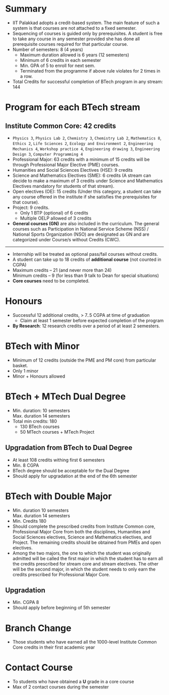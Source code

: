 # Summary

-   IIT Palakkad adopts a credit-based system. The main feature of such a system is that courses are not attached to a fixed semester.
-   Sequencing of courses is guided only by prerequisites. A student is free to take any course in any semester provided she has done all prerequisite courses required for that particular course.
-   Number of semesters: 8 (4 years)
    -   Maximum duration allowed is 6 years (12 semesters)
    -   Minimum of 6 credits in each semester
    -   Min. GPA of 5 to enroll for next sem.
    -   Terminated from the programme if above rule violates for 2 times in a row.
-   Total Credits for successful completion of BTech program in any stream: 144

# Program for each BTech stream

## Institute Common Core: 42 credits

-   `Physics 3`, `Physics Lab 2`, `Chemistry 3`, `Chemistry Lab 2`, `Mathematics 8`, `Ethics 2`, `Life Sciences 2`, `Ecology and Environment 2`, `Engineering Mechanics 4`, `Workshop practice 4`, `Engineering drawing 3`, `Engineering Design 3`, `Computer Programming 4`
-   Professional Major: 63 credits with a minimum of 15 credits will be through Professional Major Elective (PME) courses.
-   Humanities and Social Sciences Electives (HSE): 9 credits
-   Science and Mathematics Electives (SME): 6 credits (A stream can decide to make a maximum of 3 credits under Science and Mathematics Electives mandatory for students of that stream).
-   Open electives (OE): 15 credits (Under this category, a student can take any course offered in the institute if she satisfies the prerequisites for that course).
-   Project: 9 credits.
    -   Only 1 BTP (optional) of 6 credits
    -   Multiple OELP allowed of 3 credits
-   **General courses (GN)** are also included in the curriculum. The general courses such as Participation in National Service Scheme (NSS) / National Sports Organization (NSO) are designated as GN and are categorized under Course/s without Credits (CWC).

---

-   Internship will be treated as optional pass/fail courses without credits.
-   A student can take up to 18 credits of **additional course** (not counted in CGPA)
-   Maximum credits – 21 (and never more than 24)\
    Minimum credits – 9 (for less than 9 talk to Dean for special situations)
-   **Core courses** need to be completed.

# Honours

-   Successful 12 additional credits, > 7..5 CGPA at time of graduation
    -   Claim at least 1 semester before expected completion of the program
-   **By Research**: 12 research credits over a period of at least 2 semesters.

# BTech with Minor

-   Minimum of 12 credits (outside the PME and PM core) from particular basket.
-   Only 1 minor
-   Minor + Honours allowed

# BTech + MTech Dual Degree

-   Min. duration: 10 semesters\
    Max. duration 14 semesters
-   Total min credits: 180
    -   130 BTech courses
    -   50 MTech courses + MTech Project

## Upgradation from BTech to Dual Degree

-   At least 108 credits withing first 6 semesters
-   Min. 8 CGPA
-   BTech degree should be acceptable for the Dual Degree
-   Should apply for upgradation at the end of the 6th semester

# BTech with Double Major

-   Min. duration 10 semesters\
    Max. duration 14 semesters
-   Min. Credits 180
-   Should complete the prescribed credits from Institute Common core, Professional Major Core from both the disciplines, Humanities and Social Sciences electives, Science and Mathematics electives, and Project. The remaining credits should be obtained from PMEs and open electives.
-   Among the two majors, the one to which the student was originally admitted will be called the first major in which the student has to earn all the credits prescribed for stream core and stream electives. The other will be the second major, in which the student needs to only earn the credits prescribed for Professional Major Core.

## Upgradation

-   Min. CGPA 8
-   Should apply before beginning of 5th semester

# Branch Change

-   Those students who have earned all the 1000-level Institute Common Core credits in their first academic year

# Contact Course

-   To students who have obtained a **U** grade in a core course
-   Max of 2 contact courses during the semester
